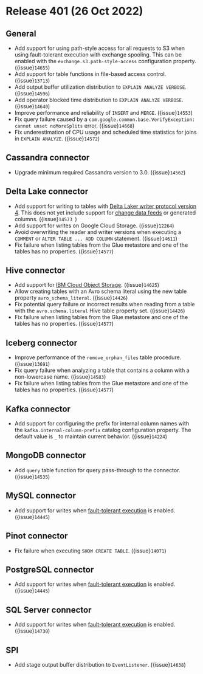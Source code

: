 # Release 401 (26 Oct 2022)

## General

* Add support for using path-style access for all requests to S3 when using
  fault-tolerant execution with exchange spooling. This can be enabled with the
  `exchange.s3.path-style-access` configuration property. ({issue}`14655`)
* Add support for table functions in file-based access control. ({issue}`13713`)
* Add output buffer utilization distribution to `EXPLAIN ANALYZE VERBOSE`. ({issue}`14596`)
* Add operator blocked time distribution to `EXPLAIN ANALYZE VERBOSE`. ({issue}`14640`)
* Improve performance and reliability of `INSERT` and `MERGE`. ({issue}`14553`)
* Fix query failure caused by a
  `com.google.common.base.VerifyException: cannot unset noMoreSplits` error. ({issue}`14668`)
* Fix underestimation of CPU usage and scheduled time statistics for joins in
  `EXPLAIN ANALYZE`. ({issue}`14572`)

## Cassandra connector

* Upgrade minimum required Cassandra version to 3.0. ({issue}`14562`)

## Delta Lake connector

* Add support for writing to tables with [Delta Laker writer protocol version 4](https://docs.delta.io/latest/versioning.html#features-by-protocol-version).
  This does not yet include support for [change data feeds](https://docs.delta.io/2.0.0/delta-change-data-feed.html)
  or generated columns. ({issue}`14573 `)
* Add support for writes on Google Cloud Storage. ({issue}`12264`)
* Avoid overwriting the reader and writer versions when executing a `COMMENT` or
  `ALTER TABLE ... ADD COLUMN` statement. ({issue}`14611`)
* Fix failure when listing tables from the Glue metastore and one of the tables
  has no properties. ({issue}`14577`)

## Hive connector

* Add support for [IBM Cloud Object Storage](#hive-cos). ({issue}`14625`)
* Allow creating tables with an Avro schema literal using the new table property
  `avro_schema_literal`. ({issue}`14426`)
* Fix potential query failure or incorrect results when reading from a table
  with the `avro.schema.literal` Hive table property set. ({issue}`14426`)
* Fix failure when listing tables from the Glue metastore and one of the tables
  has no properties. ({issue}`14577`)

## Iceberg connector

* Improve performance of the `remove_orphan_files` table procedure. ({issue}`13691`)
* Fix query failure when analyzing a table that contains a column with a
  non-lowercase name. ({issue}`14583`)
* Fix failure when listing tables from the Glue metastore and one of the tables
  has no properties. ({issue}`14577`)

## Kafka connector

* Add support for configuring the prefix for internal column names with the
  `kafka.internal-column-prefix` catalog configuration property. The default
  value is `_` to maintain current behavior. ({issue}`14224`)

## MongoDB connector

* Add `query` table function for query pass-through to the connector. ({issue}`14535`)

## MySQL connector

* Add support for writes when [fault-tolerant
  execution](#fault-tolerant-execution) is enabled. ({issue}`14445`)

## Pinot connector

* Fix failure when executing `SHOW CREATE TABLE`. ({issue}`14071`)

## PostgreSQL connector

* Add support for writes when [fault-tolerant
  execution](#fault-tolerant-execution) is enabled. ({issue}`14445`)

## SQL Server connector

* Add support for writes when [fault-tolerant
  execution](#fault-tolerant-execution) is enabled. ({issue}`14730`)

## SPI

* Add stage output buffer distribution to `EventListener`. ({issue}`14638`)
